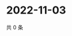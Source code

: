 # 2022-11-03

共 0 条

<!-- BEGIN WEIBO -->
<!-- 最后更新时间 Thu Nov 03 2022 13:14:19 GMT+0800 (China Standard Time) -->

<!-- END WEIBO -->
